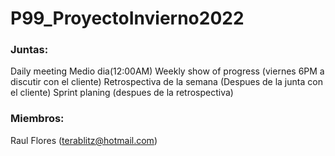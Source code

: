 # P99_ProyectoInvierno2022
### Juntas:
Daily meeting Medio dia(12:00AM) 
Weekly show of progress (viernes 6PM a discutir con el cliente) 
Retrospectiva de la semana (Despues de la junta con el cliente) 
Sprint planing (despues de la retrospectiva)
### Miembros:
Raul Flores (terablitz@hotmail.com)
